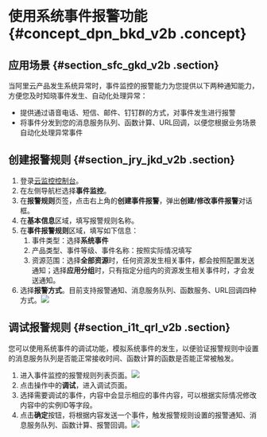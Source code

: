 # 使用系统事件报警功能 {#concept_dpn_bkd_v2b .concept}

## 应用场景 {#section_sfc_gkd_v2b .section}

当阿里云产品发生系统异常时，事件监控的报警能力为您提供以下两种通知能力，方便您及时知晓事件发生、自动化处理异常：

-   提供通过语音电话、短信、邮件、钉钉群的方式，对事件发生进行报警
-   将事件分发到您的消息服务队列、函数计算、URL回调，以便您根据业务场景自动化处理异常事件

## 创建报警规则 {#section_jry_jkd_v2b .section}

1.  登录[云监控控制台](https://cloudmonitor.console.aliyun.com)。
2.  在左侧导航栏选择**事件监控**。
3.  在**报警规则**页签，点击右上角的**创建事件报警**，弹出**创建/修改事件报警**对话框。
4.  在**基本信息**区域，填写报警规则名称。
5.  在**事件报警规则**区域，填写如下信息：
    1.  事件类型：选择**系统事件**
    2.  产品类型、事件等级、事件名称：按照实际情况填写
    3.  资源范围：选择**全部资源**时，任何资源发生相关事件，都会按照配置发送通知；选择**应用分组**时，只有指定分组内的资源发生相关事件时，才会发送通知。
6.  选择**报警方式**。目前支持报警通知、消息服务队列、函数服务、URL回调四种方式。![](http://static-aliyun-doc.oss-cn-hangzhou.aliyuncs.com/assets/img/17722/15414968399712_zh-CN.png)

## 调试报警规则 {#section_i1t_qrl_v2b .section}

您可以使用系统事件的调试功能，模拟系统事件的发生，以便验证报警规则中设置的消息服务队列是否能正常接收时间、函数计算的函数是否能正常被触发。

1.  进入事件监控的报警规则列表页面。![](http://static-aliyun-doc.oss-cn-hangzhou.aliyuncs.com/assets/img/17722/15414968399690_zh-CN.png)
2.  点击操作中的**调试**，进入调试页面。
3.  选择需要调试的事件，内容中会显示相应的事件内容，可以根据实际情况修改内容中的实例ID等字段。
4.  点击**确定**按钮，将根据内容发送一个事件，触发报警规则设置的报警通知、消息服务队列、函数计算、报警回调。![](http://static-aliyun-doc.oss-cn-hangzhou.aliyuncs.com/assets/img/17722/15414968399691_zh-CN.png)

